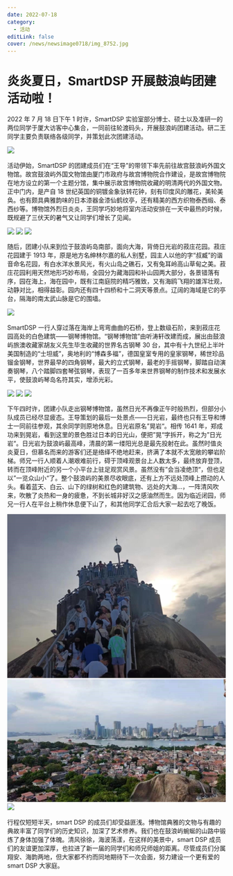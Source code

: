 ```yaml
---
date: 2022-07-18
category:
  - 活动
editLink: false
cover: /news/newsimage0718/img_8752.jpg
---
```


# 炎炎夏日，SmartDSP 开展鼓浪屿团建活动啦！

2022 年 7 月 18 日下午 1 时许，SmartDSP 实验室部分博士、硕士以及准研一的两位同学于厦大访客中心集合，一同前往轮渡码头，开展鼓浪屿团建活动。研二王同学主要负责联络各级同学，并策划此次团建活动。

<!-- more -->

![](/news/newsimage0718/img_8752.jpg)

活动伊始，SmartDSP 的团建成员们在“王导”的带领下率先前往故宫鼓浪屿外国文物馆。故宫鼓浪屿外国文物馆由厦门市政府与故宫博物院合作建设，是故宫博物院在地方设立的第一个主题分馆，集中展示故宫博物院收藏的明清两代的外国文物。正中门内，是产自 18 世纪英国的铜镀金象驮转花钟，刻有印度风的雕花，美轮美奂。也有颇具典雅韵味的日本漆器金漆仙鹤纹亭，还有精美的西方织物泰西缎、泰西纱等。博物馆外烈日炎炎，王同学巧妙地将室内活动安排在一天中最热的时候，既规避了三伏天的暑气又让同学们增长了见闻。

![](/news/newsimage0718/img_2387.jpg)
![](/news/newsimage0718/img_2412.jpg)
![](/news/newsimage0718/img_8805.jpg)

随后，团建小队来到位于鼓浪屿岛南部，面向大海，背倚日光岩的菽庄花园。菽庄花园建于 1913 年，原是地方名绅林尔嘉的私人别墅，园主人以他的字“叔臧”的谐音命名花园，有白水洋水景风光，有火山岛之礁石，又有兔耳岭高山草甸之美。菽庄花园利用天然地形巧妙布局，全园分为藏海园和补山园两大部分，各景错落有序，园在海上，海在园中，既有江南庭院的精巧雅致，又有海鸥飞翔的雄浑壮观，动静对比，相得益彰。园内还有四十四桥和十二洞天等景点。辽阔的海域是它的亭台，隔海的南太武山脉是它的围墙。

![](/news/newsimage0718/img_8945.jpg)

SmartDSP 一行人穿过落在海岸上弯弯曲曲的石桥，登上数级石阶，来到菽庄花园高处的白色建筑——钢琴博物馆。“钢琴博物馆”由听涛轩改建而成，展出由鼓浪屿旅澳收藏家胡友义先生毕生收藏的世界名古钢琴 30 台，其中有十九世纪上半叶美国制造的“士坦威”，奥地利的“博森多福”，德国皇室专用的皇家钢琴，稀世珍品镏金钢琴，世界最早的四角钢琴，最大的立式钢琴，最老的手摇钢琴，脚踏自动演奏钢琴，八个踏脚四套琴弦钢琴，表现了一百多年来世界钢琴的制作技术和发展水平，使鼓浪屿琴岛名符其实，增添光彩。

![](/news/newsimage0718/img_2482.jpg)
![](/news/newsimage0718/img_2486.jpg)
![](/news/newsimage0718/img_2493.jpg)

下午四时许，团建小队走出钢琴博物馆，虽然日光不再像正午时般热烈，但部分小队成员已经尽显疲态。王导策划的最后一处景点——日光岩，最终也只有王导和博士一同前往参观，其余同学则原地休息。日光岩原名”晃岩“。相传 1641 年，郑成功来到晃岩，看到这里的景色胜过日本的日光山，便把”晃“字拆开，称之为”日光岩“。日光岩为鼓浪屿最高峰，清晨的第一缕阳光总是最先投射在此。虽然时值炎炎夏日，但慕名而来的游客们还是络绎不绝地赶来，挤满了本就不太宽敞的攀岩阶梯。师兄一行人顺着人潮艰难前行，碍于顶峰观景台上人数太多，最终放弃登顶，转而在顶峰附近的另一个小平台上驻足观赏风景。虽然没有”会当凌绝顶“，但也足以”一览众山小“了。整个鼓浪屿的美景尽收眼底，还有上方不远处顶峰上攒动的人头。看着蓝天、白云、山下的绿树和红色的建筑物、远处的大海...，一阵清风吹来，吹散了炎热和一身的疲惫，不到长城非好汉之感油然而生。因为临近闭园，师兄一行人在平台上稍作休息便下山了，和其他同学汇合后大家一起去吃了晚饭。

![](/news/newsimage0718/riguangyan1.jpg)
![](/news/newsimage0718/riguangyan2.jpg)
![](/news/newsimage0718/img_2512.jpg)

行程仅短短半天，smart DSP 的成员们却受益匪浅。博物馆典雅的文物与有趣的典故丰富了同学们的历史知识，加深了艺术修养。我们也在鼓浪屿蜿蜒的山路中锻炼了身体加强了体魄。清风徐徐，海波荡漾，在这样的美景中，smart DSP 成员们的友谊更加深厚，也拉进了新一届的同学们和师兄师姐的距离。尽管成员们分属翔安、海韵两地，但大家都不约而同地期待下一次会面，努力建设一个更有爱的 smart DSP 大家庭。
